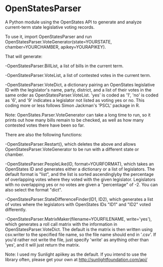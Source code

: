 OpenStatesParser
================

A Python module using the OpenStates API to generate and analyze current-term state legislative voting records.

To use it, import OpenStatesParser and run OpenStatesParser.VoteGenerator(state=YOURSTATE, chamber=YOURCHAMBER, apikey=YOURAPIKEY).

That will generate:

-OpenStatesParser.BillList, a list of bills in the current term.

-OpenStatesParser.VoteList, a list of contested votes in the current term.

-OpenStatesParser.VoteDict, a dictionary pairing an OpenStates legislative ID with the legislator's name, party, district, and a list of their votes in the same order as OpenStatesParser.VoteList.  'yes' is coded as '1', 'no' is coded as '6', and '9' indicates a legislator not listed as voting yes or no.  This coding more or less follows Simon Jackman's 'PSCL' package in R.

Note: OpenStates.Parser.VoteGenerator can take a long time to run, so it prints out how many bills remain to be checked, as well as how many contested votes there have been so far.

There are also the following functions:

-OpenStatesParser.Restart(), which deletes the above and allows OpenStatesParser.VoteGenerator to be run with a different state or chamber.

-OpenStatesParser.PeopleLike(ID, format=YOURFORMAT), which takes an OpenStates ID and generates either a dictionary or a list of legislators.  The default format is "list", and the list is sorted ascendinglyby the percentage of overlapping votes where they voted with the given legislator.  Legislators with no overlapping yes or no votes are given a "percentage" of -2.  You can also select the format "dict".

-OpenStatesParser.StateDifferenceFinder(ID1, ID2), which generates a list of votes where the legislators with OpenStates IDs "ID1" and "ID2" voted differently.

-OpenStatesParser.MatrixMaker(filename=YOURFILENAME, write='yes'), which generates a roll call matrix with the information in OpenStatesParser.VoteDict.  The default is the matrix is then written using csv.writer to the specified file name, so the file name should end in '.csv'.  If you'd rather not write the file, just specify 'write' as anything other than 'yes', and it will just return the matrix.

Note: I used my Sunlight apiikey as the default.  If you intend to use the library often, please get your own at http://sunlightfoundation.com/api/
